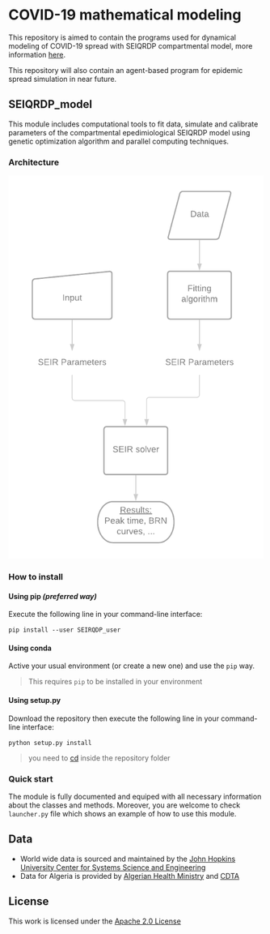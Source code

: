 # COVID-19 mathematical modeling

This repository is aimed to contain the programs used for dynamical modeling of COVID-19 spread with SEIQRDP compartmental model, more information [here](https://www.researchgate.net/publication/341655849_Early_dynamics_of_COVID-19_in_Algeria_a_model-based_study).

This repository will also contain an agent-based program for epidemic spread simulation in near future.

## SEIQRDP_model

This module includes computational tools to fit data, simulate and calibrate
parameters of the compartmental epedimiological SEIQRDP model using genetic
optimization algorithm and parallel computing techniques.

### Architecture

![The architecture of the module](/images/SEIRQDPDiag.png)

### How to install

#### Using pip _(preferred way)_

Execute the following line in your command-line interface:

```
pip install --user SEIRQDP_user
```

#### Using conda

Active your usual environment (or create a new one) and use the `pip` way.
> This requires `pip` to be installed in your environment


#### Using setup.py

Download the repository then execute the following line in your command-line interface:

```
python setup.py install
```

> you need to [cd](<https://en.wikipedia.org/wiki/Cd_(command)>) inside the repository folder

### Quick start

The module is fully documented and equiped with all necessary information
about the classes and methods.
Moreover, you are welcome to check `launcher.py` file which shows an example of
how to use this module.

## Data

- World wide data is sourced and maintained by the [John Hopkins University Center for Systems Science and Engineering](https://raw.githubusercontent.com/datasets/covid-19/master/data/time-series-19-covid-combined.csv)
- Data for Algeria is provided by [Algerian Health Ministry](http://covid19.sante.gov.dz/carte/) and [CDTA](https://covid19.cdta.dz/dashboard/production/index.php#)

## License

This work is licensed under the [Apache 2.0 License](https://github.com/Taha-Rouabah/COVID-19/blob/master/LICENSE)
